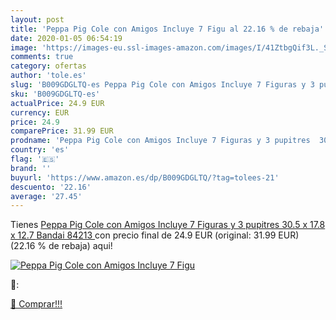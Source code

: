 ```yaml
---
layout: post
title: 'Peppa Pig Cole con Amigos Incluye 7 Figu al 22.16 % de rebaja'
date: 2020-01-05 06:54:19
image: 'https://images-eu.ssl-images-amazon.com/images/I/41ZtbgQif3L._SL400_.jpg'
comments: true
category: ofertas
author: 'tole.es'
slug: 'B009GDGLTQ-es Peppa Pig Cole con Amigos Incluye 7 Figuras y 3 pupitres...'
sku: 'B009GDGLTQ-es'
actualPrice: 24.9 EUR
currency: EUR
price: 24.9
comparePrice: 31.99 EUR
prodname: 'Peppa Pig Cole con Amigos Incluye 7 Figuras y 3 pupitres  30.5 x 17.8 x 12.7  Bandai 84213 '
country: 'es'
flag: '🇪🇸'
brand: ''
buyurl: 'https://www.amazon.es/dp/B009GDGLTQ/?tag=tolees-21'
descuento: '22.16'
average: '27.45'
---
```


Tienes [Peppa Pig Cole con Amigos Incluye 7 Figuras y 3 pupitres  30.5 x 17.8 x 12.7  Bandai 84213 ](https://www.amazon.es/dp/B009GDGLTQ/?tag=tolees-21) con precio final de  24.9 EUR (original: 31.99 EUR) (22.16 %  de rebaja) aqui!

[![Peppa Pig Cole con Amigos Incluye 7 Figu](https://images-eu.ssl-images-amazon.com/images/I/41ZtbgQif3L._SL400_.jpg)](https://www.amazon.es/dp/B009GDGLTQ/?tag=tolees-21)

🔎:


[🛒 Comprar!!!](https://www.amazon.es/dp/B009GDGLTQ/?tag=tolees-21)
